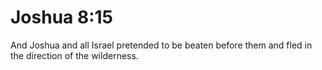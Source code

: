# Joshua 8:15

And Joshua and all Israel pretended to be beaten before them and fled in the direction of the wilderness.
